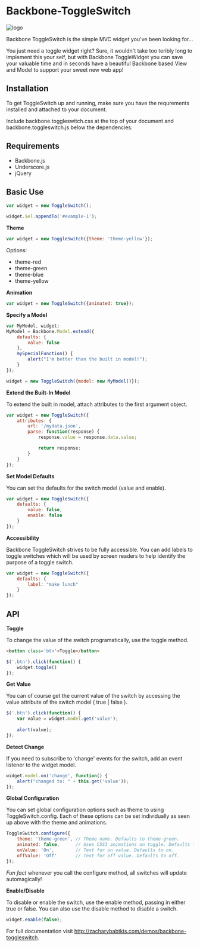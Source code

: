Backbone-ToggleSwitch
=====================
![logo](http://zacharybabtkis.com/blog/wp-content/uploads/2013/07/logo.png "Backbone ToggleSwitch Logo")

Backbone ToggleSwitch is the simple MVC widget you've been looking for...

You just need a toggle widget right? Sure, it wouldn't take too teribly long to implement this your self, but with Backbone ToggleWidget you can save your valuable time and in seconds have a beautiful Backbone based View and Model to support your sweet new web app!

Installation
-----------
To get ToggleSwitch up and running, make sure you have the requrements installed and attached to your document.

Include backbone.toggleswitch.css at the top of your document and backbone.toggleswitch.js below the dependencies.

Requirements
-----------
* Backbone.js
* Underscore.js
* jQuery

Basic Use
--------

```javascript
var widget = new ToggleSwitch();

widget.$el.appendTo('#example-1');
```

**Theme**

```javascript
var widget = new ToggleSwitch({theme: 'theme-yellow'});
```
Options:
* theme-red
* theme-green
* theme-blue
* theme-yellow

**Animation**

```javascript
var widget = new ToggleSwitch({animated: true});
```

**Specify a Model**

```javascript
var MyModel, widget;
MyModel = Backbone.Model.extend({
    defaults: {
        value: false
    },
    mySpecialFunction() {
        alert("I'm better than the built in model!");
    }
});
```

```javascript
widget = new ToggleSwitch({model: new MyModel()});
```

**Extend the Built-In Model**

To extend the built in model, attach attributes to the first argument object.

```javascript
var widget = new ToggleSwitch({
    attributes: { 
        url: '/mydata.json',
        parse: function(response) {
            response.value = response.data.value;

            return response;
        }
    }
});
```

**Set Model Defaults**

You can set the defaults for the switch model (value and enable).

```javascript
var widget = new ToggleSwitch({
    defaults: { 
        value: false,
        enable: false
    }
});
```

**Accessibility**

Backbone ToggleSwitch strives to be fully accessible. You can add labels to toggle switches which will be used by screen readers to help identify the purpose of a toggle switch.

```javascript
var widget = new ToggleSwitch({
    defaults: { 
        label: "make lunch"
    }
});
```

API
---
**Toggle**

To change the value of the switch programatically, use the toggle method.

```html
<button class='btn'>Toggle</button>
```

```javascript
$('.btn').click(function() {
    widget.toggle()
});
```

**Get Value**

You can of course get the current value of the switch by accessing the value attribute of the switch model ( true | false ).

```javascript
$('.btn').click(function() {
    var value = widget.model.get('value');
                        
    alert(value);
});
```

**Detect Change**

If you need to subscribe to 'change' events for the switch, add an event listener to the widget model.

```javascript
widget.model.on('change', function() { 
    alert("changed to: " + this.get('value')); 
});

```

**Global Configuration**

You can set global configuration options such as theme to using ToggleSwitch.config. Each of these options can be set individually as seen up above with the theme and animations.

```javascript
ToggleSwitch.configure({
    theme: 'theme-green', // Theme name. Defaults to theme-green.
    animated: false,      // Uses CSS3 animations on toggle. Defaults to false.
    onValue: 'On',        // Text for on value. Defaults to on.
    offValue: 'Off'       // Text for off value. Defaults to off.
});
```
*Fun fact* whenever you call the configure method, all switches will update automagically!

**Enable/Disable**

To disable or enable the switch, use the enable method, passing in either true or false. You can also use the disable method to disable a switch.

```javascript
widget.enable(false);
```

For full documentation visit http://zacharybabtkis.com/demos/backbone-toggleswitch.
